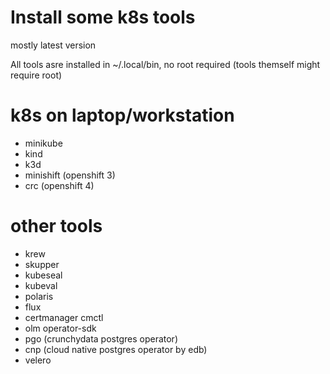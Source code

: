 # Install some k8s tools

mostly latest version

All tools asre installed in ~/.local/bin, no root required (tools themself might require root)

# k8s on laptop/workstation
  * minikube
  * kind
  * k3d
  * minishift (openshift 3)
  * crc (openshift 4)

# other tools
  * krew
  * skupper
  * kubeseal
  * kubeval
  * polaris
  * flux
  * certmanager cmctl
  * olm operator-sdk
  * pgo (crunchydata postgres operator)
  * cnp (cloud native postgres operator by edb)
  * velero
